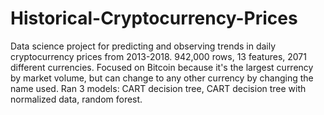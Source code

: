 # Historical-Cryptocurrency-Prices
Data science project for predicting and observing trends in daily cryptocurrency prices from 2013-2018.
942,000 rows, 13 features, 2071 different currencies.
Focused on Bitcoin because it's the largest currency by market volume, but can change to any other currency by changing the name used.
Ran 3 models: CART decision tree, CART decision tree with normalized data, random forest.
